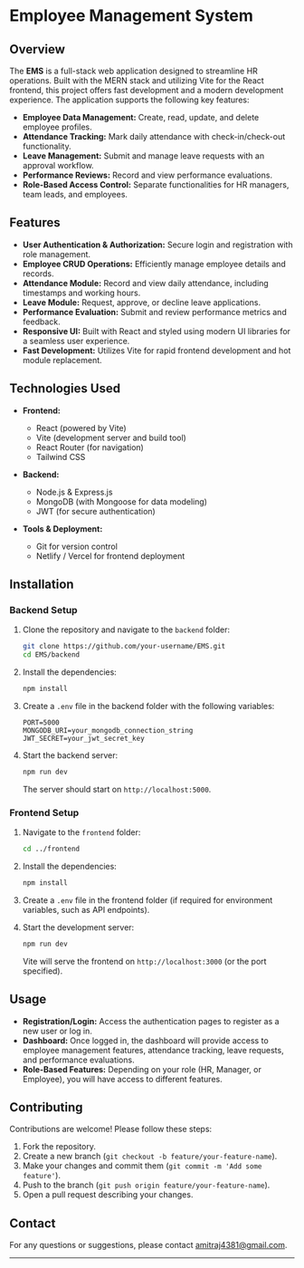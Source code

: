 # Employee Management System

## Overview

The **EMS** is a full-stack web application designed to streamline HR operations. Built with the MERN stack and utilizing Vite for the React frontend, this project offers fast development and a modern development experience. The application supports the following key features:
- **Employee Data Management:** Create, read, update, and delete employee profiles.
- **Attendance Tracking:** Mark daily attendance with check-in/check-out functionality.
- **Leave Management:** Submit and manage leave requests with an approval workflow.
- **Performance Reviews:** Record and view performance evaluations.
- **Role-Based Access Control:** Separate functionalities for HR managers, team leads, and employees.

## Features

- **User Authentication & Authorization:** Secure login and registration with role management.
- **Employee CRUD Operations:** Efficiently manage employee details and records.
- **Attendance Module:** Record and view daily attendance, including timestamps and working hours.
- **Leave Module:** Request, approve, or decline leave applications.
- **Performance Evaluation:** Submit and review performance metrics and feedback.
- **Responsive UI:** Built with React and styled using modern UI libraries for a seamless user experience.
- **Fast Development:** Utilizes Vite for rapid frontend development and hot module replacement.

## Technologies Used

- **Frontend:**
  - React (powered by Vite)
  - Vite (development server and build tool)
  - React Router (for navigation)
  - Tailwind CSS
  
- **Backend:**
  - Node.js & Express.js
  - MongoDB (with Mongoose for data modeling)
  - JWT (for secure authentication)
  
- **Tools & Deployment:**
  - Git for version control
  - Netlify / Vercel for frontend deployment

## Installation

### **Backend Setup**

1. Clone the repository and navigate to the `backend` folder:
    ```bash
    git clone https://github.com/your-username/EMS.git
    cd EMS/backend
    ```

2. Install the dependencies:
    ```bash
    npm install
    ```

3. Create a `.env` file in the backend folder with the following variables:
    ```env
    PORT=5000
    MONGODB_URI=your_mongodb_connection_string
    JWT_SECRET=your_jwt_secret_key
    ```

4. Start the backend server:
    ```bash
    npm run dev
    ```
    The server should start on `http://localhost:5000`.

### **Frontend Setup**

1. Navigate to the `frontend` folder:
    ```bash
    cd ../frontend
    ```

2. Install the dependencies:
    ```bash
    npm install
    ```

3. Create a `.env` file in the frontend folder (if required for environment variables, such as API endpoints).

4. Start the development server:
    ```bash
    npm run dev
    ```
    Vite will serve the frontend on `http://localhost:3000` (or the port specified).

## Usage

- **Registration/Login:** Access the authentication pages to register as a new user or log in.
- **Dashboard:** Once logged in, the dashboard will provide access to employee management features, attendance tracking, leave requests, and performance evaluations.
- **Role-Based Features:** Depending on your role (HR, Manager, or Employee), you will have access to different features.

## Contributing

Contributions are welcome! Please follow these steps:
1. Fork the repository.
2. Create a new branch (`git checkout -b feature/your-feature-name`).
3. Make your changes and commit them (`git commit -m 'Add some feature'`).
4. Push to the branch (`git push origin feature/your-feature-name`).
5. Open a pull request describing your changes.


## Contact

For any questions or suggestions, please contact [amitraj4381@gmail.com](mailto:amitraj4381@gmail.com).

---

